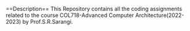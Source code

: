 ==Description==
This Repository contains all the coding assignments related to the course COL718-Advanced Computer Architecture(2022-2023) by Prof.S.R.Sarangi.
